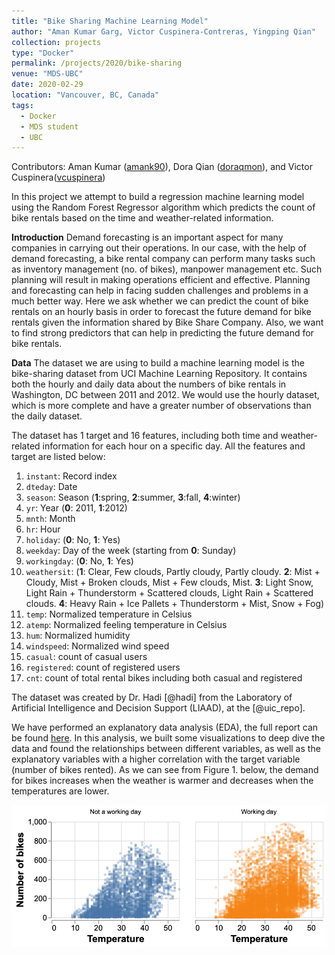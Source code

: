 ```yaml
---
title: "Bike Sharing Machine Learning Model"
author: "Aman Kumar Garg, Victor Cuspinera-Contreras, Yingping Qian"
collection: projects
type: "Docker"
permalink: /projects/2020/bike-sharing
venue: "MDS-UBC"
date: 2020-02-29
location: "Vancouver, BC, Canada"
tags:
  - Docker
  - MDS student
  - UBC
---
```


Contributors: Aman Kumar ([amank90](https://github.com/amank90)), Dora Qian ([doraqmon](https://github.com/doraqmon)), and Victor Cuspinera([vcuspinera](https://github.com/vcuspinera)) 

In this project we attempt to build a regression machine learning model using the Random Forest Regressor algorithm which predicts the count of bike rentals based on the time and weather-related information.  

**Introduction**
Demand forecasting is an important aspect for many companies in carrying out their operations. In our case, with the help of demand forecasting, a bike rental company can perform many tasks such as inventory management (no. of bikes), manpower management etc. Such planning will result in making operations efficient and effective. Planning and forecasting can help in facing sudden challenges and problems in a much better way.
Here we ask whether we can predict the count of bike rentals on an hourly basis in order to forecast the future demand for bike rentals given the information shared by Bike Share Company. Also, we want to find strong predictors that can help in predicting the future demand for bike rentals.

**Data**
The dataset we are using to build a machine learning model is the bike-sharing dataset from UCI Machine Learning Repository. It contains both the hourly and daily data about the numbers of bike rentals in Washington, DC between 2011 and 2012. We would use the hourly dataset, which is more complete and have a greater number of observations than the daily dataset. 

The dataset has 1 target and 16 features, including both time and weather-related information for each hour on a specific day. All the features and target are listed below:

1. `instant`: Record index  
2. `dteday`: Date  
3. `season`: Season (**1**:spring, **2**:summer, **3**:fall, **4**:winter)  
4. `yr`: Year (**0**: 2011, **1**:2012)  
5. `mnth`: Month  
6. `hr`: Hour  
7. `holiday`: (**0**: No, **1**: Yes)  
8. `weekday`: Day of the week (starting from **0**: Sunday)  
9. `workingday`: (**0**: No, **1**: Yes)  
10. `weathersit`:  (**1**: Clear, Few clouds, Partly cloudy, Partly cloudy. **2**: Mist + Cloudy, Mist + Broken clouds, Mist + Few clouds, Mist. **3**: Light Snow, Light Rain + Thunderstorm + Scattered clouds, Light Rain + Scattered clouds. **4**: Heavy Rain + Ice Pallets + Thunderstorm + Mist, Snow + Fog)  
11. `temp`: Normalized temperature in Celsius  
12. `atemp`: Normalized feeling temperature in Celsius  
13. `hum`: Normalized humidity  
14. `windspeed`: Normalized wind speed  
15. `casual`: count of casual users  
16. `registered`: count of registered users  
17. `cnt`: count of total rental bikes including both casual and registered  

The dataset was created by Dr. Hadi [@hadi] from the Laboratory of Artificial Intelligence and Decision Support (LIAAD), at the [@uic_repo].

We have performed an explanatory data analysis (EDA), the full report can be found [here](https://github.com/UBC-MDS/DSCI_522_Group_409/blob/master/eda/EDA_summary.md). In this analysis, we built some visualizations to deep dive the data and found the relationships between different variables, as well as the explanatory variables with a higher correlation with the target variable (number of bikes rented). As we can see from Figure 1. below, the demand for bikes increases when the weather is warmer and decreases when the temperatures are lower.

<img src="https://raw.githubusercontent.com/UBC-MDS/DSCI_522_Group_409/master/img/fig_2b_workingday.png" />
